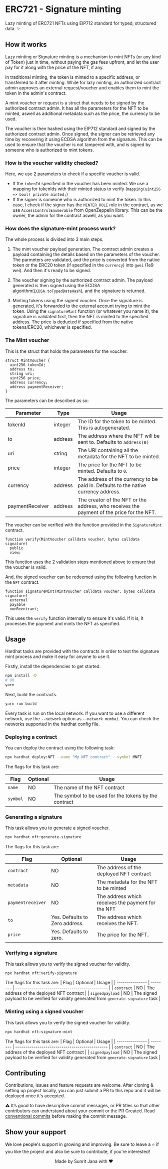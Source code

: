 # ERC721 - Signature minting

Lazy minting of ERC721 NFTs using EIP712 standard for typed, structured data. ✨

## How it works

Lazy minting or Signature minting is a mechanism to mint NFTs (or any kind of Token) just in time, without paying
the gas fees upfront, and let the user pay for it along with the price of the NFT, if any.

In traditional minting, the token is minted to a specific address, or transferred to it after minting.
While for lazy minting, an authorized contract admin approves an external request/voucher and enables them to
mint the token in the admin's contract.

A mint voucher or request is a struct that needs to be signed by the authorized contract admin. It has all the
parameters for the NFT to be minted, aswell as additional metadata such as the price, the currency to be used.

The voucher is then hashed using the EIP712 standard and signed by the authorized contract admin. Once signed,
the signer can be retrieved any time by recovering it using ECDSA algorithm from the signature. This can be
used to ensure that the voucher is not tampered with, and is signed by someone who is authorized to mint tokens.

### How is the voucher validity checked?

Here, we use 2 parameters to check if a specific voucher is valid.

- If the `tokenId` specified in the voucher has been minted. We use a mapping for tokenIds with their minted
  status to verify (`mapping(uint256 => bool) private minted;`)
- If the signer is someone who is authorized to mint the token. In this case, I check if the signer has the
  `MINTER_ROLE` role in the contract, as we use `AccessControlEnumerable` from OpenZeppelin library. This can
  be the owner, the admin for the contract aswell, as you want.

### How does the signature-mint process work?

The whole process is divided into 3 main steps.

1. The mint voucher payload generation. The contract admin creates a payload containing the details based on the
   parameters of the voucher. The parmeters are validated, and the price is converted from the native token or
   the ERC20 token (if specified in the `currency`) into `gwei` (1e9 wei). And then it's ready to be signed.

2. The voucher signing by the authorized contract admin. The payload generated is then signed using the ECDSA
   algorithm(`ECDSA.toTypedDataHash`), and the signature is returned.

3. Minting tokens using the signed voucher. Once the signature is generated, it's forwarded to the external
   account trying to mint the token. Using the `signatureMint` function (or whatever you name it), the signature
   is validated first, then the NFT is minted to the specified address. The price is deducted if specified from
   the native tokens/ERC20, whichever is specified.

### The Mint voucher

This is the struct that holds the parameters for the voucher.

```solidity
struct MintVoucher {
  uint256 tokenId;
  address to;
  string uri;
  uint256 price;
  address currency;
  address paymentReceiver;
}

```

The parameters can be described as so:

| Parameter       | Type    | Usage                                                                                     |
| --------------- | ------- | ----------------------------------------------------------------------------------------- |
| tokenId         | integer | The ID for the token to be minted. This is autogenerated.                                 |
| to              | address | The address where the NFT will be sent to. Defaults to `address(0)`                       |
| uri             | string  | The URI containing all the metadata for the NFT to be minted.                             |
| price           | integer | The price for the NFT to be minted. Defaults to `0`.                                      |
| currency        | address | The address of the currency to be paid in. Defaults to the native currency address.       |
| paymentReceiver | address | The creator of the NFT or the address, who receives the payment of the price for the NFT. |

The voucher can be verified with the function provided in the `SignatureMint` contract.

```solidity
function verify(MintVoucher calldata voucher, bytes calldata signature)
  public
  view;

```

This function uses the 2 validation steps mentioned above to ensure that the voucher is valid.

And, the signed voucher can be redeemed using the following function in the `NFT` contract.

```solidity
function signatureMint(MintVoucher calldata voucher, bytes calldata signature)
  external
  payable
  nonReentrant;

```

This uses the `verify` function internally to ensure it's valid. If it is, it processes the payment and mints the
NFT as specified.

## Usage

Hardhat tasks are provided with the contracts in order to test the signature mint process and make it easy for
anyone to use it.

Firstly, install the dependencies to get started.

```sh
npm install -D
# OR
yarn
```

Next, build the contracts.

```sh
yarn run build
```

Every task is run on the local network. If you want to use a different network, use the `--network` option as
`--network mumbai`. You can check the networks supported in the hardhat config file.

### Deploying a contract

You can deploy the contract using the following task:

```sh
npx hardhat deploy:NFT --name "My NFT contract" --symbol MNFT
```

The flags for this task are:

| Flag     | Optional | Usage                                                |
| -------- | -------- | ---------------------------------------------------- |
| `name`   | NO       | The name of the NFT contract                         |
| `symbol` | NO       | The symbol to be used for the tokens by the contract |

### Generating a signature

This task allows you to generate a signed voucher.

```sh
npx hardhat nft:generate-signature
```

The flags for this task are:

| Flag              | Optional                       | Usage                                              |
| ----------------- | ------------------------------ | -------------------------------------------------- |
| `contract`        | NO                             | The address of the deployed NFT contract           |
| `metadata`        | NO                             | The metadata for the NFT to be minted              |
| `paymentreceiver` | NO                             | The address which receives the payment for the NFT |
| `to`              | Yes. Defaults to Zero address. | The address which receives the NFT.                |
| `price`           | Yes. Defaults to zero.         | The price for the NFT.                             |

### Verifying a signature

This task allows you to verify the signed voucher for validity.

```sh
npx hardhat nft:verify-signature
```

The flags for this task are:
| Flag | Optional | Usage |
| --------------- | -------- | ---------------------------------------------- |
| `contract` | NO | The address of the deployed NFT contract |
| `signedpayload` | NO | The signed payload to be verified for validity generated from `generate-signature` task |

### Minting using a signed voucher

This task allows you to verify the signed voucher for validity.

```sh
npx hardhat nft:signature-mint
```

The flags for this task are:
| Flag | Optional | Usage |
| --------------- | -------- | ---------------------------------------------- |
| `contract` | NO | The address of the deployed NFT contract |
| `signedpayload` | NO | The signed payload to be verified for validity generated from `generate-signature` task |

## Contributing

Contributions, issues and feature requests are welcome. After cloning & setting up project locally, you
can just submit a PR to this repo and it will be deployed once it's accepted.

⚠️ It’s good to have descriptive commit messages, or PR titles so that other contributors can understand about your
commit or the PR Created. Read [conventional commits](https://www.conventionalcommits.org/en/v1.0.0-beta.3/)
before making the commit message.

## Show your support

We love people's support in growing and improving. Be sure to leave a ⭐️ if you like the project and
also be sure to contribute, if you're interested!

<div align="center">Made by Sunrit Jana with ❤</div>
